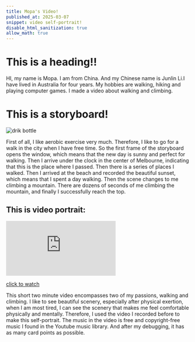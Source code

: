 ```yaml
---
title: Mopa's Video!
published_at: 2025-03-07
snippet: video self-portrait!
disable_html_sanitization: true
allow_math: true
---
```


# This is a heading!!

HI, my name is Mopa. I am from China. And my Chinese name is Junlin Li.I have lived in Australia for four years. My hobbies are walking, hiking and playing computer games.
I made a video about walking and climbing.

# This is a storyboard!
![drik bottle](week1/storyboard.jpg)

First of all, I like aerobic exercise very much. Therefore, I like to go for a walk in the city when I have free time. So the first frame of the storyboard opens the window, which means that the new day is sunny and perfect for walking. Then I arrive under the clock in the center of Melbourne, indicating that this is the place where I passed. Then there is a series of places I walked. Then I arrived at the beach and recorded the beautiful sunset, which means that I spent a day walking. Then the scene changes to me climbing a mountain. There are dozens of seconds of me climbing the mountain, and finally I successfully reach the top.

## This is video portrait:

<iframe id="Walking and Hiking" src="https://www.youtube.com/embed/GoJoC7V4vzY?si=-_Wd8YgqBVc5_r0h" title="introduction" frameborder="0" allow="accelerometer; autoplay; clipboard-write; encrypted-media; gyroscope; picture-in-picture; web-share" referrerpolicy="strict-origin-when-cross-origin" allowfullscreen></iframe>

<script type="module">

    console.log (`hello world! 🚀`)

    const iframe  = document.getElementById (`Walking and Hiking`)
    iframe.width  = iframe.parentNode.scrollWidth
    iframe.height = iframe.width * 9 / 16

</script>

<a href="https://www.youtube.com/watch?v=GoJoC7V4vzY" target="_blank">click to watch</a>

This short two minute video encompasses two of my passions, walking and climbing. I like to see beautiful scenery, especially after physical exertion, when I am most tired, I can see the scenery that makes me feel comfortable physically and mentally. Therefore, I used the video I recorded before to make this self-portrait. The music in the video is free and copyright-free music I found in the Youtube music library. And after my debugging, it has as many card points as possible.















